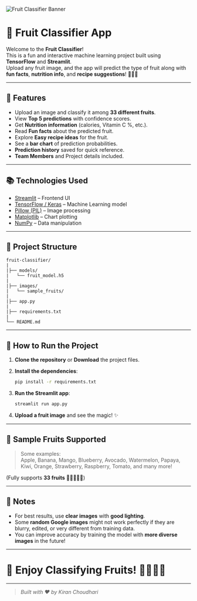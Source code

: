 ![Fruit Classifier Banner](https://images.unsplash.com/photo-1574226516831-e1dff420e8f8?auto=format&fit=crop&w=1350&q=80)

# 🍉 Fruit Classifier App

Welcome to the **Fruit Classifier**!  
This is a fun and interactive machine learning project built using **TensorFlow** and **Streamlit**.  
Upload any fruit image, and the app will predict the type of fruit along with **fun facts**, **nutrition info**, and **recipe suggestions**! 🍎🍌🍇

---

## 📸 Features

- Upload an image and classify it among **33 different fruits**.
- View **Top 5 predictions** with confidence scores.
- Get **Nutrition information** (calories, Vitamin C %, etc.).
- Read **Fun facts** about the predicted fruit.
- Explore **Easy recipe ideas** for the fruit.
- See a **bar chart** of prediction probabilities.
- **Prediction history** saved for quick reference.
- **Team Members** and Project details included.

---

## 📚 Technologies Used

- [Streamlit](https://streamlit.io/) – Frontend UI
- [TensorFlow / Keras](https://www.tensorflow.org/) – Machine Learning model
- [Pillow (PIL)](https://python-pillow.org/) – Image processing
- [Matplotlib](https://matplotlib.org/) – Chart plotting
- [NumPy](https://numpy.org/) – Data manipulation

---

## 🏧 Project Structure

```plaintext
fruit-classifier/
|
|├── models/
|   └── fruit_model.h5
|
|├── images/
|   └── sample_fruits/
|
|├── app.py
|
|├── requirements.txt
|
└── README.md
```

---

## 🚀 How to Run the Project

1. **Clone the repository** or **Download** the project files.

2. **Install the dependencies**:

   ```bash
   pip install -r requirements.txt
   ```

3. **Run the Streamlit app**:

   ```bash
   streamlit run app.py
   ```

4. **Upload a fruit image** and see the magic! ✨


---

## 📍 Sample Fruits Supported

> Some examples:  
> Apple, Banana, Mango, Blueberry, Avocado, Watermelon, Papaya, Kiwi, Orange, Strawberry, Raspberry, Tomato, and many more!

(Fully supports **33 fruits** 🍉🍒🍍🥝🍑)

---

## 📌 Notes

- For best results, use **clear images** with **good lighting**.
- Some **random Google images** might not work perfectly if they are blurry, edited, or very different from training data.
- You can improve accuracy by training the model with **more diverse images** in the future!

---

# 🏁 Enjoy Classifying Fruits! 🍓🍋🥭🍇

---

> _Built with ❤️ by Kiran Choudhari_
